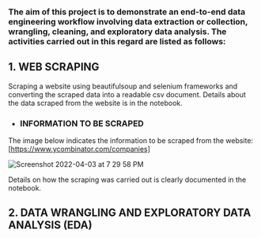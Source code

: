 ### The aim of this project is to demonstrate an end-to-end data engineering workflow involving data extraction or collection, wrangling, cleaning, and exploratory data analysis. The activities carried out in this regard are listed as follows: 

## **1. WEB SCRAPING**
Scraping a website using beautifulsoup and selenium frameworks and converting the scraped data into a readable csv document.
Details about the data scraped from the website is in the notebook.

- ### INFORMATION TO BE SCRAPED
The image below indicates the information to be scraped from the website: [https://www.ycombinator.com/companies]

<img width="" alt="Screenshot 2022-04-03 at 7 29 58 PM" src="https://user-images.githubusercontent.com/55639062/161443204-ae7fc423-f1d3-4512-bb56-7bef85f3691e.png">

Details on how the scraping was carried out is clearly documented in the notebook.

## **2. DATA WRANGLING AND EXPLORATORY DATA ANALYSIS (EDA)**